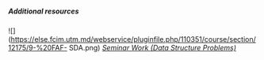 ##### **Additional resources**
![](https://else.fcim.utm.md/webservice/pluginfile.php/110351/course/section/12175/9-%20FAF-
SDA.png)
_[Seminar Work (Data Structure
Problems)](https://else.fcim.utm.md/mod/assign/view.php?id=41995 "Seminar work
\(Data structure problems\)")_
